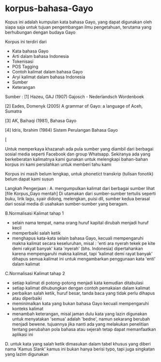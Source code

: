 # korpus-bahasa-Gayo
Kopus ini adalah kumpulan kata bahasa Gayo, yang dapat digunakan oleh siapa saja untuk tujuan pengembangan ilmu pengetahuan, terutama yang berhubungan dengan budaya Gayo

Korpus ini terdiri dari
- Kata bahasa Gayo
- Arti dalam bahasa Indonesia
- Tokenisasi
- POS Tagging
- Contoh kalimat dalam bahasa Gayo
- Aryi kalimat dalam bahasa Indonesia
- Sumber
- Keterangan

Sumber :
[1] Hazeu, GAJ (1907) Gajosch - Nederlandsch Wordenboek

[2] Eades, Domenyk (2005) A grammar of Gayo: a language of Aceh, Sumatra

[3] AK, Baihaqi (1981), Bahasa Gayo

[4] Idris, Ibrahim (1984) Sistem Perulangan Bahasa Gayo

[

Untuk memperkaya khazanah ada pula sumber yang diambil dari berbagai sosial media seperti Facebook dan group Whatsapp. Sekiranya ada yang berkeberatan kalimatnya kami gunakan untuk melengkapi bahan-bahan korpus ini kami persilahkan untuk memberi tahu kami

Korpus ini masih belum lengkap, untuk phonetict transkrip (tulisan fonotik) belum dapat kami susun

Langkah Pengerjaan : 
A. mengumpulkan kalimat dari berbagai sumber lihat [file Korpus_Gayo mentah]
Di utamakan dari sumber-sumber tertulis seperti buku, lirik lagu, syair didong, melengkan, puisi dll, sumber kedua berasal dari sosial media di usahakan sumber-sumber yang beragam.

B.Normalisasi Kalimat tahap 1
- selain nama tempat, nama orang huruf kapital dirubah menjadi huruf kecil
- memperbaiki salah ketik
- menghapus kata-kata selain bahasa Gayo, kecuali mempengaruhi makna kalimat secara keseluruhan, misal : 'enti ara nyerah tekek pe kite demi rakyat banyak' kata 'nyerah' (bhs. Indonesia) dipertahankan karena mempengaruhi makna kalimat, tapi 'kalimat demi rayat banyak' dihapus semua.kalimat ini untuk mengambarkan penggunaan kata 'enti' dalam kalimat

C.Normalisasi Kalimat tahap 2
- setiap kalimat di potong-potong menjadi kata kemudian ditabulasi
- setiap kalimat dihubungkan dengan contoh pemakaian dalam kalimat
- perbaikan salah ketik, huruf besar, tanda baca yang tidak perlu dihapus atau diperbaiki
- meminimalkan kata yang bukan bahasa Gayo kecuali mempengaruhi konteks kalimat
- menambah keterangan, misal jaman dulu kata yang lazin digunakan untuk menyatakan 'semua' adalah 'bedne', namun sekarang berubah menjadi bewene. tujuannya jika nanti ada yang melakukan penelitian tentang perubahan pola bahasa atau sejerah tetap dapat memanfaatkan aplikasi ini

D. untuk kata yang salah ketik dimasukan dalam tabel khusus yang diberi nama 'Kamus Slank' kamus ini bukan hanya berisi typo, tapi juga singkatan yang lazim digunakan
